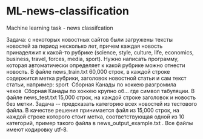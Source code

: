 # ML-news-classification
Machine learning task - news classifcation 

Задача: с некоторых новостных сайтов были загружены тексты новостей за период несколько лет, причем каждая новость принаделжит к какой-то рубрике (science, style, culture, life, economics, business, travel, forces, media, sport). 
Нужно написать программу, которая автоматически определяет к какой рубрике можно отнести новость. В файле news_train.txt 60,000 строк, в каждой строке содержится метка рубрики, заголовок новостной статьи и сам текст статьи, например:
sport <tab> Сборная Канады по хоккею разгромила чехов <tab> Сборная Канады по хоккею крупно об...
где <tab> символ табуляции. В файле news_test.txt 15,000 строк, на каждой строке заголовок и новость без метки. Задача -- предсказать категорию всех новостей из тестового файла. 
В качестве решения принимается файл из 15,000 строк, на каждой строке которого стоит метка, соответствующая одной из 10 категорий, пример такого файла в news_output_example.txt . Все файлы имеют кодировку utf-8.
